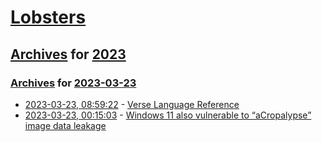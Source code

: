 # [Lobsters](../../../README.md)

## [Archives](../../index.md) for [2023](../index.md)

### [Archives](../../index.md) for [2023-03-23](index.md)

* [2023-03-23, 08:59:22](https://lobste.rs/s/x5avwc/verse_language_reference) - [Verse Language Reference](https://dev.epicgames.com/documentation/en-us/uefn/verse-language-reference)
* [2023-03-23, 00:15:03](https://lobste.rs/s/4xwjdl/windows_11_also_vulnerable_acropalypse) - [Windows 11 also vulnerable to “aCropalypse” image data leakage](https://nakedsecurity.sophos.com/2023/03/22/windows-11-also-vulnerable-to-acropalypse-image-data-leakage/)
